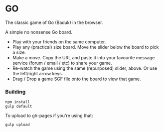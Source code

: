 # GO

The classic game of Go (Baduk) in the browser.

A simple no nonsense Go board.

* Play with your friends on the same computer.
* Play any (practical) size board. Move the slider below the board to pick a size.
* Make a move. Copy the URL and paste it into your favourite message service (forum / email / etc) to share your game.
* Re-watch the game using the same (repurposed) slider, above. Or use the left/right arrow keys.
* Drag / Drop a game SGF file onto the board to view that game.

### Building

    npm install
    gulp default

To upload to gh-pages if you're using that:

    gulp upload
